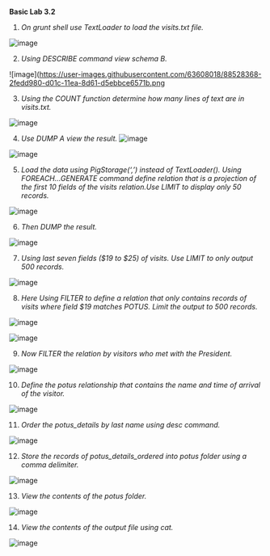 **Basic Lab 3.2**

1. *On grunt shell use TextLoader to load the visits.txt file.*

![image](https://user-images.githubusercontent.com/63608018/88528132-d84f6e00-d01b-11ea-85bd-164c2078e50d.png)

2. *Using DESCRIBE command view schema B.*

![image](https://user-images.githubusercontent.com/63608018/88528368-2fedd980-d01c-11ea-8d61-d5ebbce6571b.png

3. *Using the COUNT function determine how many lines of text are in visits.txt.*

![image](https://user-images.githubusercontent.com/63608018/88528485-4eec6b80-d01c-11ea-9298-b7fa7bd3a276.png)

4. *Use DUMP A view the result.*
![image](https://user-images.githubusercontent.com/63608018/88528630-7fcca080-d01c-11ea-988f-b8e3cd2dc3ae.png)

![image](https://user-images.githubusercontent.com/63608018/88528514-557ae300-d01c-11ea-9d29-9454f7b5cafe.png)

5. *Load the data using PigStorage(‘,’) instead of TextLoader(). Using FOREACH...GENERATE command define relation that is a projection of the first 10 fields of the visits       relation.Use LIMIT to display only 50 records.* 

![image](https://user-images.githubusercontent.com/63608018/88528709-983cbb00-d01c-11ea-9d5c-a32dca4698c5.png)

6. *Then DUMP the result.*

![image](https://user-images.githubusercontent.com/63608018/88528785-b3a7c600-d01c-11ea-8133-12ba50206593.png)

7. *Using last seven fields ($19 to $25) of visits. Use LIMIT to only output 500 records.*

![image](https://user-images.githubusercontent.com/63608018/88528906-df2ab080-d01c-11ea-883b-5a45a53f64b9.png)

8. *Here Using FILTER to define a relation that only contains records of visits where field $19 matches POTUS. Limit the output to 500 records.*

![image](https://user-images.githubusercontent.com/63608018/88529720-05048500-d01e-11ea-8623-1b2325e32a63.png)

![image](https://user-images.githubusercontent.com/63608018/88529848-2ebdac00-d01e-11ea-8028-93b72e6b508c.png)

9. *Now FILTER the relation by visitors who met with the President.*

![image](https://user-images.githubusercontent.com/63608018/88529511-bce56280-d01d-11ea-9ab4-10b3c9701cd2.png)

10. *Define the potus relationship that contains the name and time of arrival of the visitor.*

![image](https://user-images.githubusercontent.com/63608018/88529392-93c4d200-d01d-11ea-81ff-cc1b56e6fcdd.png)

11. *Order the potus_details by last name using desc command.*

![image](https://user-images.githubusercontent.com/63608018/88529294-6a0bab00-d01d-11ea-9187-823c63f1f4f0.png)

12. *Store the records of potus_details_ordered into potus folder using a comma delimiter.*

![image](https://user-images.githubusercontent.com/63608018/88529194-46e0fb80-d01d-11ea-9c46-e4ef3ccc4751.png)

13. *View the contents of the potus folder.*

![image](https://user-images.githubusercontent.com/63608018/88529108-2618a600-d01d-11ea-95fa-fd5caf9d9ea4.png)

14. *View the contents of the output file using cat.*

![image](https://user-images.githubusercontent.com/63608018/88529040-100ae580-d01d-11ea-8125-4de0ab5a809c.png)

